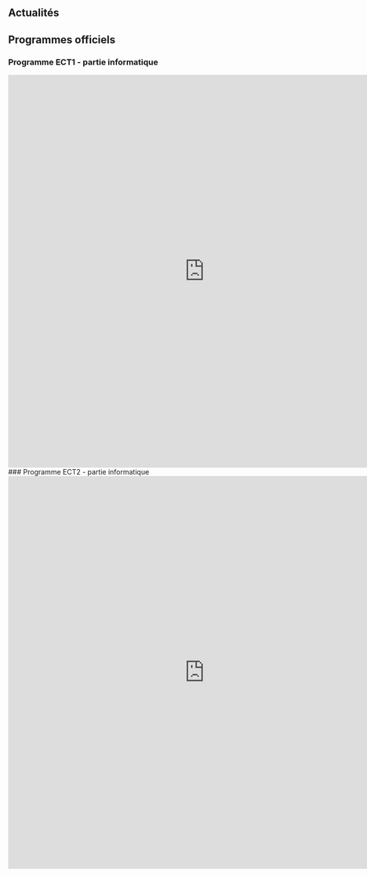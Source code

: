 ## Actualités


## Programmes officiels
### Programme ECT1 - partie informatique
<embed src="https://glassus.github.io/ect2/data/prog1A.pdf" type="application/pdf" width="800px" height="800px"/>
### Programme ECT2 - partie informatique
<embed src="https://glassus.github.io/ect2/data/prog2A.pdf" type="application/pdf" width="800px" height="800px"/>